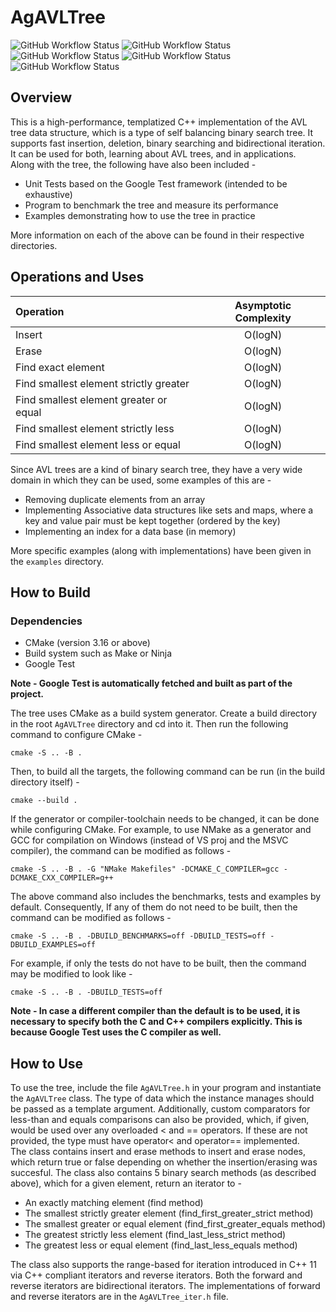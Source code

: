 # AgAVLTree

![GitHub Workflow Status](https://img.shields.io/github/workflow/status/Aditya-A-garwal/AgAVLTree/build-test-ubuntu-gcc?label=build-test-ubuntu-gcc)
![GitHub Workflow Status](https://img.shields.io/github/workflow/status/Aditya-A-garwal/AgAVLTree/build-test-ubuntu-llvm?label=build-test-ubuntu-llvm)
![GitHub Workflow Status](https://img.shields.io/github/workflow/status/Aditya-A-garwal/AgAVLTree/build-test-windows-mingw?label=build-test-windows-mingw)
![GitHub Workflow Status](https://img.shields.io/github/workflow/status/Aditya-A-garwal/AgAVLTree/build-test-windows-llvm?label=build-test-windows-llvm)
![GitHub Workflow Status](https://img.shields.io/github/workflow/status/Aditya-A-garwal/AgAVLTree/build-test-windows-msvc?label=build-test-windows-msvc)

## Overview
This is a high-performance, templatized C++ implementation of the AVL tree data structure, which is a type of self balancing binary search tree. It supports fast insertion, deletion, binary searching and bidirectional iteration. It can be used for both, learning about AVL trees, and in applications.<br>
Along with the tree, the following have also been included -
* Unit Tests based on the Google Test framework (intended to be exhaustive)
* Program to benchmark the tree and measure its performance
* Examples demonstrating how to use the tree in practice

More information on each of the above can be found in their respective directories.

## Operations and Uses

| Operation                                 | Asymptotic Complexity     |
| :---                                      | :----:                    |
| Insert                                    | O(logN)                   |
| Erase                                     | O(logN)                   |
| Find exact element                        | O(logN)                   |
| Find smallest element strictly greater    | O(logN)                   |
| Find smallest element greater or equal    | O(logN)                   |
| Find smallest element strictly less       | O(logN)                   |
| Find smallest element less or equal       | O(logN)                   |

Since AVL trees are a kind of binary search tree, they have a very wide domain in which they can be used, some examples of this are -
* Removing duplicate elements from an array
* Implementing Associative data structures like sets and maps, where a key and value pair must be kept together (ordered by the key)
* Implementing an index for a data base (in memory)

More specific examples (along with implementations) have been given in the ```examples``` directory.
## How to Build
### Dependencies
* CMake (version 3.16 or above)
* Build system such as Make or Ninja
* Google Test

**Note - Google Test is automatically fetched and built as part of the project.**

The tree uses CMake as a build system generator. Create a build directory in the root ```AgAVLTree``` directory and cd into it. Then run the following command to configure CMake -

    cmake -S .. -B .

Then, to build all the targets, the following command can be run (in the build directory itself) -

    cmake --build .

If the generator or compiler-toolchain needs to be changed, it can be done while configuring CMake. For example, to use NMake as a generator and GCC for compilation on Windows (instead of VS proj and the MSVC compiler), the command can be modified as follows -

    cmake -S .. -B . -G "NMake Makefiles" -DCMAKE_C_COMPILER=gcc -DCMAKE_CXX_COMPILER=g++

The above command also includes the benchmarks, tests and examples by default. Consequently, If any of them do not need to be built, then the command can be modified as follows -

    cmake -S .. -B . -DBUILD_BENCHMARKS=off -DBUILD_TESTS=off -DBUILD_EXAMPLES=off

For example, if only the tests do not have to be built, then the command may be modified to look like -

    cmake -S .. -B . -DBUILD_TESTS=off

**Note - In case a different compiler than the default is to be used, it is necessary to specify both the C and C++ compilers explicitly. This is because Google Test uses the C compiler as well.**
## How to Use
To use the tree, include the file ```AgAVLTree.h``` in your program and instantiate the ```AgAVLTree``` class. The type of data which the instance manages should be passed as a template argument. Additionally, custom comparators for less-than and equals comparisons can also be provided, which, if given, would be used over any overloaded < and == operators. If these are not provided, the type must have operator< and operator== implemented.<br>
The class contains insert and erase methods to insert and erase nodes, which return true or false depending on whether the insertion/erasing was succesful.
The class also contains 5 binary search methods (as described above), which for a given element, return an iterator to -
* An exactly matching element (find method)
* The smallest strictly greater element (find_first_greater_strict method)
* The smallest greater or equal element (find_first_greater_equals method)
* The greatest strictly less element (find_last_less_strict method)
* The greatest less or equal element (find_last_less_equals method)

The class also supports the range-based for iteration introduced in C++ 11 via C++ compliant iterators and reverse iterators. Both the forward and reverse iterators are bidirectional iterators. The implementations of forward and reverse iterators are in the ```AgAVLTree_iter.h``` file.
